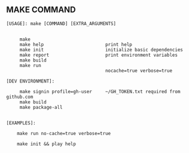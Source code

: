 ## MAKE COMMAND

	[USAGE]: make [COMMAND] [EXTRA_ARGUMENTS]	


		 make 
		 make help                       print help
		 make init                       initialize basic dependencies
		 make report                     print environment variables
		 make build
		 make run
		                                 nocache=true verbose=true

	[DEV ENVIRONMENT]:	

		 make signin profile=gh-user     ~/GH_TOKEN.txt required from github.com
		 make build
		 make package-all


	[EXAMPLES]:

		make run no-cache=true verbose=true

		make init && play help
	
